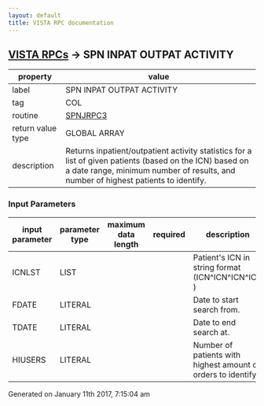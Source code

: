 ```yaml
---
layout: default
title: VISTA RPC documentation
---
```




## [VISTA RPCs](TableOfContent.md) &#8594; SPN INPAT OUTPAT ACTIVITY 

 property | value 
--- | --- 
 label | SPN INPAT OUTPAT ACTIVITY
 tag | COL
 routine | [SPNJRPC3](http://code.osehra.org/dox/Routine_SPNJRPC3_source.html)
 return value type | GLOBAL ARRAY
 description | Returns inpatient/outpatient activity statistics for a list of given patients (based on the ICN) based on a date range, minimum number of results, and number of highest patients to identify. 

### Input Parameters

| input parameter | parameter type | maximum data length | required | description | 
| --- | --- | --- | --- | --- | 
| ICNLST | LIST |  |  | Patient's ICN in string format (ICN^ICN^ICN^ICN )  | 
| FDATE | LITERAL |  |  | Date to start search from.   | 
| TDATE | LITERAL |  |  | Date to end search at.   | 
| HIUSERS | LITERAL |  |  | Number of patients with highest amount of orders to identify.  | 




 Generated on January 11th 2017, 7:15:04 am